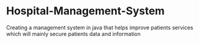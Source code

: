 # Hospital-Management-System
Creating a  management system  in java that helps improve patients services which will mainly secure patients data and information
